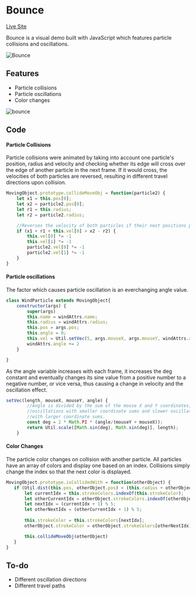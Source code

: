 # Bounce
[Live Site](https://heyitswilson.github.io/Bounce/)

Bounce is a visual demo built with JavaScript which features particle collisions and oscillations.

![Bounce](https://toasty-dev.s3-us-west-1.amazonaws.com/icons/Bounce.png)

## Features
* Particle collisions
* Particle oscillations
* Color changes

![bounce](https://toasty-dev.s3-us-west-1.amazonaws.com/icons/bounce5.gif)

## Code

#### Particle Collisions
Particle collisions were animated by taking into account one particle's position, radius and velocity and checking whether its edge will cross over the edge of another particle in the next frame. If it would cross, the velocities of both particles are reversed, resulting in different travel directions upon collision. 

```javascript
MovingObject.prototype.collideMoveObj = function(particle2) {
    let x1 = this.pos[0];
    let x2 = particle2.pos[0];
    let r1 = this.radius;
    let r2 = particle2.radius;

    //Reverses the velocity of both particles if their next positions places them inside each other. 
    if (x1 + r1 + this.vel[0] > x2 - r2) {
        this.vel[0] *= -1
        this.vel[1] *= -1
        particle2.vel[0] *= -1
        particle2.vel[1] *= -1
    }
}
```

#### Particle oscillations
The factor which causes particle oscillation is an everchanging angle value.
```javascript
class WindParticle extends MovingObject{
    constructor(args) {
        super(args)
        this.name = windAttrs.name;
        this.radius = windAttrs.radius;
        this.pos = args.pos;
        this.angle = 0;
        this.vel = Util.setVec(5, args.mouseX, args.mouseY, windAttrs.angle) || args.vel
        windAttrs.angle += 2
    }

}
```
As the angle variable increases with each frame, it increases the deg constant and eventually changes its sine value from a positive number to a negative number, or vice versa, thus causing a change in velocity and the oscillation effect. 
```javascript
setVec(length, mouseX, mouseY, angle) {
        //Angle is divided by the sum of the mouse X and Y coordinates, resulting in faster 
        //oscillations with smaller coordinate sums and slower oscillations 
        //with larger coordinate sums.
        const deg = 2 * Math.PI * (angle/(mouseY + mouseX));
        return Util.scale([Math.sin(deg), Math.sin(deg)], length);
    }
 ```
 
 #### Color Changes
 The particle color changes on collision with another particle. All particles have an array of colors and display one based on an index. Collisions simply change the index so that the next color is displayed.
 ```javascript
 MovingObject.prototype.isCollidedWith = function(otherObject) {
    if (Util.dist(this.pos, otherObject.pos) < (this.radius + otherObject.radius)) {
        let currentIdx = this.strokeColors.indexOf(this.strokeColor);
        let otherCurrentIdx = otherObject.strokeColors.indexOf(otherObject.strokeColor);
        let nextIdx = (currentIdx + 1) % 5;
        let otherNextIdx = (otherCurrentIdx + 1) % 5;
        
        this.strokeColor = this.strokeColors[nextIdx];
        otherObject.strokeColor = otherObject.strokeColors[otherNextIdx];

        this.collideMoveObj(otherObject)
    }
}
```
 
## To-do
* Different oscillation directions
* Different travel paths
